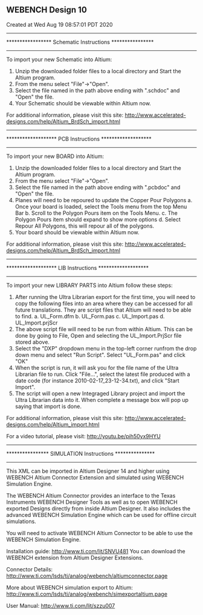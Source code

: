 ## WEBENCH Design 10
Created at Wed Aug 19 08:57:01 PDT 2020
**********************************************************
***************** Schematic Instructions  ****************
**********************************************************

To import your new Schematic into Altium:

1. Unzip the downloaded folder files to a local directory and 
   Start the Altium program.
2. From the menu select "File"->"Open".
3. Select the file named in the path above ending with ".schdoc"
   and "Open" the file.
4. Your Schematic should be viewable within Altium now.

For additional information, please visit this site:
http://www.accelerated-designs.com/help/Altium_BrdSch_import.html



**********************************************************
*******************  PCB Instructions  *******************
**********************************************************


To import your new BOARD into Altium:

1. Unzip the downloaded folder files to a local directory
	and Start the Altium program.
2. From the menu select "File"->"Open".
3. Select the file named in the path above ending with ".pcbdoc"
   and "Open" the file.
4. Planes will need to be repoured to update the Copper Pour Polygons
	a. Once your board is loaded, select the Tools menu from the
	   top Menu Bar
	b. Scroll to the Polygon Pours item on the Tools Menu.
	c. The Polygon Pours item should expand to show more options
	d. Select Repour All Polygons, this will repour all of the
	   polygons.
5. Your board should be viewable within Altium now.

For additional information, please visit this site:
http://www.accelerated-designs.com/help/Altium_BrdSch_import.html

**********************************************************
*******************  LIB Instructions  *******************
**********************************************************

To import your new LIBRARY PARTS into Altium follow these steps:

1. After running the Ultra Librarian export for the first time,
   you will need to copy the following files into an area where
   they can be accessed for all future translations.  They are script
   files that Altium will need to be able to find.
	a. UL_Form.dfm
	b. UL_Form.pas
	c. UL_Import.pas
	d. UL_Import.prjScr
2. The above script file will need to be run from within Altium.
   This can be done by going to File, Open and selecting the
   UL_Import.PrjScr file stored above.
3. Select the "DXP" dropdown menu in the top-left corner runfrom
   the drop down menu and select "Run Script". Select "UL_Form.pas"
   and click "OK"
4. When the script is run, it will ask you for the file name of the
   Ultra Librarian file to run. Click "File...", select the latest file
   produced with a date code (for instance 2010-02-17_23-12-34.txt), and
   click "Start Import".
5. The script will open a new Integraged Library project and import
   the Ultra Librarian data into it.  When complete a message box
   will pop up saying that import is done.

For additional information, please visit this site:
http://www.accelerated-designs.com/help/Altium_import.html

For a video tutorial, please visit:
http://youtu.be/pih50yx9HYU

**********************************************************
****************  SIMULATION Instructions  ***************
**********************************************************
This XML can be imported in Altium Designer 14 and higher using
WEBENCH Altium Connector Extension and simulated using WEBENCH
Simulation Engine.

The WEBENCH Altium Connector provides an interface to the
Texas Instruments WEBENCH Designer Tools as well as to open
WEBENCH exported Designs directly from inside Altium Designer.
It also includes the advanced WEBENCH Simulation Engine which
can be used for offline circuit simulations.

You will need to activate WEBENCH Altium Connector to be able
to use the WEBENCH Simulation Engine.

Installation guide:
http://www.ti.com/lit/SNVU481
You can download the WEBENCH extension from Altium Designer Extensions.

Connector Details:
http://www.ti.com/lsds/ti/analog/webench/altiumconnector.page

More about WEBENCH simulation export to Altium:
http://www.ti.com/lsds/ti/analog/webench/simexportaltium.page

User Manual:
http://www.ti.com/lit/szzu007

